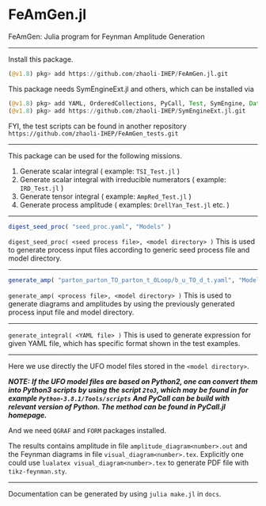 # FeAmGen.jl

FeAmGen: Julia program for Feynman Amplitude Generation      

-----------------------------------------------

Install this package.

```julia
(@v1.8) pkg> add https://github.com/zhaoli-IHEP/FeAmGen.jl.git
```


This package needs SymEngineExt.jl and others, which can be installed via
```julia
(@v1.8) pkg> add YAML, OrderedCollections, PyCall, Test, SymEngine, Dates, JLD2, Pipe
(@v1.8) pkg> add https://github.com/zhaoli-IHEP/SymEngineExt.jl.git
```

FYI, the test scripts can be found in another repository
`https://github.com/zhaoli-IHEP/FeAmGen_tests.git`

-----------------------------------------------
This package can be used for the following missions.
1. Generate scalar integral ( example: `TSI_Test.jl` )
2. Generate scalar integral with irreducible numerators ( example: `IRD_Test.jl` )
3. Generate tensor integral ( example: `AmpRed_Test.jl` )
4. Generate process amplitude ( examples: `DrellYan_Test.jl` etc. )
-----------------------------------------------

```julia
digest_seed_proc( "seed_proc.yaml", "Models" )
```
`digest_seed_proc( <seed process file>, <model directory> )`
This is used to generate process input files according to generic seed process file and model directory.

-----------------------------------------------

```julia
generate_amp( "parton_parton_TO_parton_t_0Loop/b_u_TO_d_t.yaml", "Models" )
```
`generate_amp( <process file>, <model directory> )`
This is used to generate diagrams and amplitudes by using the previously generated process input file and model directory.

-----------------------------------------------

`generate_integral( <YAML file> )`
This is used to generate expression for given YAML file, which has specific format shown in the test examples.

-----------------------------------------------


Here we use directly the UFO model files stored in the `<model directory>`.

***NOTE:***
***If the UFO model files are based on Python2, one can convert them into Python3 scripts by using the script `2to3`, which may be found in for example `Python-3.8.1/Tools/scripts`***
***And PyCall can be build with relevant version of Python. The method can be found in PyCall.jl homepage.***

And we need `QGRAF` and `FORM` packages installed.

The results contains amplitude in file `amplitude_diagram<number>.out` and the Feynman diagrams in file `visual_diagram<number>.tex`.
Explicitly one could use `lualatex visual_diagram<number>.tex` to generate PDF file with `tikz-feynman.sty`.

------------------------------------------------

Documentation can be generated by using `julia make.jl` in `docs`.



